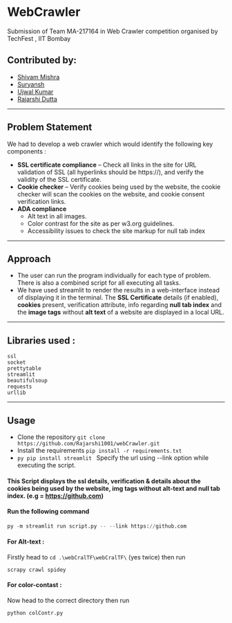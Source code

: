 # WebCrawler

Submission of Team MA-217164 in Web Crawler competition organised by TechFest , IIT Bombay 
## Contributed by:
* [Shivam Mishra](https://github.com/7shivamx)
* [Suryansh](https://github.com/0Suryansh)
* [Ujwal Kumar](https://github.com/ujwalk04)
* [Rajarshi Dutta](https://github.com/Rajarshi1001)
***

## Problem Statement
We had to develop a web crawler which would identify the following key components :
* __SSL certificate compliance__ – Check all links in the site for URL validation of SSL (all
hyperlinks should be https://), and verify the validity of the SSL certificate.
* __Cookie checker__ – Verify cookies being used by the website, the cookie checker will scan
the cookies on the website, and cookie consent verification links.
* __ADA compliance__
    * Alt text in all images.
    * Color contrast for the site as per w3.org guidelines.
    * Accessibility issues to check the site markup for null tab index
***
## Approach

* The user can run the program individually for each type of problem. There is also a combined script for all executing all tasks.
* We have used streamlit to render the results in a web-interface instead of displaying it in the terminal. The __SSL Certificate__ details (if enabled), __cookies__ present, verification attribute, info regarding __null tab index__ and the __image tags__ without __alt text__ of a website are displayed in a local URL.

***
## Libraries used :

```
ssl
socket
prettytable
streamlit
beautifulsoup
requests
urllib
```
***
## Usage

* Clone the repository  `git clone https://github.com/Rajarshi1001/webCrawler.git`
* Install the requirements `pip install -r requirements.txt`
* ```py pip install streamlit ```
Specify the url using --link option while executing the script.

#### This Script displays the ssl details, verification & details about the cookies being used by the website, img tags without alt-text and null tab index. (e.g = https://github.com)

#### Run the following command 
```py
py -m streamlit run script.py -- --link https://github.com
```

<!-- #### For SSL-Certificate compilance test:
```
python3 check.py
```
#### For Cookie- test:
```
python3 cookies.py
``` -->
#### For Alt-text :
Firstly head to `cd .\webCralTF\webCralTF\` (yes twice) then run
```
scrapy crawl spidey
```
#### For color-contast :
Now head to the correct directory then run
```
python colContr.py
```
<!-- #### For tab-Index navigation :
```
python3 tabindex.py
``` -->
